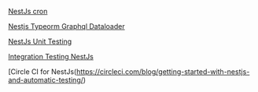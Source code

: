 [NestJs cron](https://github.com/nestjs/schedule)
>
[Nestjs Typeorm Graphql Dataloader](https://codersera.com/blog/nestjs-typeorm-graphql-dataloader-tutorial-with-typescript/)
>
[NestJs Unit Testing](https://www.carloscaballero.io/part-9-clock-in-out-system-testing-backend-unit-test-services/)
>
[Integration Testing NestJs](https://medium.com/@salmon.3e/integration-testing-with-nestjs-and-typeorm-2ac3f77e7628)
>
[Circle CI for NestJs(https://circleci.com/blog/getting-started-with-nestjs-and-automatic-testing/)
